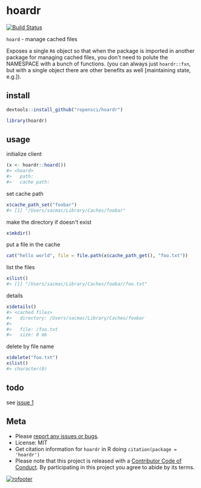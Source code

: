 hoardr
======



[![Build Status](https://travis-ci.org/ropensci/hoardr.svg?branch=master)](https://travis-ci.org/ropensci/hoardr)

`hoard` - manage cached files

Exposes a single `R6` object so that when the package is imported in another
package for managing cached files, you don't need to polute the NAMESPACE 
with a bunch of functions. (you can always just `hoardr::fxn`, but 
with a single object there are other benefits as well [maintaining state, e.g.]).

## install


```r
devtools::install_github("ropensci/hoardr")
```


```r
library(hoardr)
```

## usage

initialize client


```r
(x <- hoardr::hoard())
#> <hoard> 
#>   path: 
#>   cache path:
```

set cache path


```r
x$cache_path_set("foobar")
#> [1] "/Users/sacmac/Library/Caches/foobar"
```

make the directory if doesn't exist


```r
x$mkdir()
```

put a file in the cache


```r
cat("hello world", file = file.path(x$cache_path_get(), "foo.txt"))
```

list the files


```r
x$list()
#> [1] "/Users/sacmac/Library/Caches/foobar/foo.txt"
```

details


```r
x$details()
#> <cached files>
#>   directory: /Users/sacmac/Library/Caches/foobar
#> 
#>   file: /foo.txt
#>   size: 0 mb
```

delete by file name


```r
x$delete("foo.txt")
x$list()
#> character(0)
```

## todo

see [issue 1](https://github.com/ropensci/hoardr/issues/1)

## Meta

* Please [report any issues or bugs](https://github.com/ropensci/hoardr/issues).
* License: MIT
* Get citation information for `hoardr` in R doing `citation(package = 'hoardr')`
* Please note that this project is released with a [Contributor Code of Conduct](CONDUCT.md). By participating in this project you agree to abide by its terms.

[![rofooter](https://ropensci.org/public_images/github_footer.png)](https://ropensci.org)
